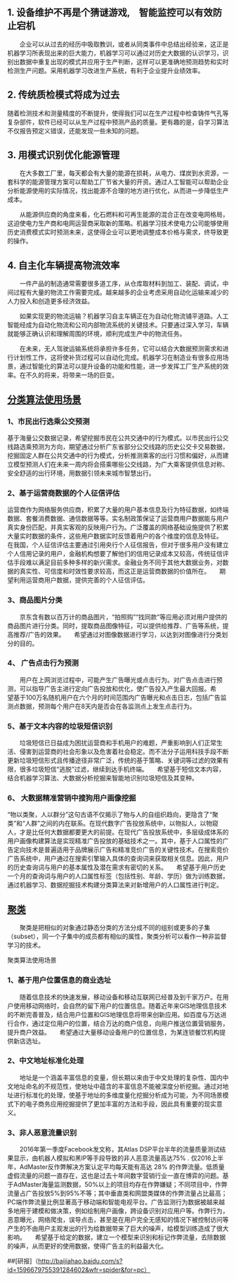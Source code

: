 ## 1. 设备维护不再是个猜谜游戏,　智能监控可以有效防止宕机

　　企业可以从过去的经历中吸取教训，或者从同类事件中总结出经验来，这正是机器学习所表现出来的巨大能力，机器学习可以通过对历史大数据的认识学习，识别出数据中重复出现的模式并应用于生产判断，这样可以更准确地预测趋势和实时检测生产问题。采用机器学习改进生产系统，有利于企业提升业绩效率。

## 2. 传统质检模式将成为过去 

随着检测技术和测量精度的不断提升，使得我们可以在生产过程中检查铸件气孔等复杂部件，软件已经可以从生产过程中预测产品的质量。更有趣的是，自学习算法不仅报告预定义错误，还能发现一些未知的问题。
## 3. 用模式识别优化能源管理
 
　　在大多数工厂里，每天都会有大量的能源在损耗，从电力、煤炭到水资源，一套科学的能源管理方案可以帮助工厂节省大量的开资。通过人工智能可以帮助企业分析能源使用的实际情况，找出能源不合理的地方进行优化，从而进一步降低生产成本。
 
　　从能源供应商的角度来看，化石燃料和可再生能源的混合正在改变电网格局，这迫使电力生产商和电网运营商采取新的策略。机器学习技术使电力公司能够使用历史消费模式实时预测未来，这使得企业可以更地调整成本价格与需求，终导致更的操作。

## 4. 自主化车辆提高物流效率
 
　　一件产品的制造通常需要很多道工序，从仓库取材料到加工、装配、调试，中间过程有大量的物流工作需要完成。越来越多的企业考虑采用自动化运输来减少的人力投入和创造更多经济效益。
 
　　如果实现更的物流运输？机器学习自主车辆正在为自动化物流铺平道路。人工智能经成为自动化物流和公司内部物流系统的关键技术。只要通过深入学习，车辆就能够正确认识和理解周围的环境，顺利完成生产中的物流任务。
 
　　在未来，无人驾驶运输系统将承担许多任务，它可以结合大数据预测需求和进行计划性工作，这将使补货过程可以自动化完成。机器学习在制造业有很多应用场景，通过智能化的算法可以提升设备的功能和性能，进一步发挥工厂生产系统的效率。在不久的将来，将带来一场的巨变。


## [分类算法使用场景](https://baijiahao.baidu.com/s?id=1593614707162360448&wfr=spider&for=pc)

### 1、市民出行选乘公交预测　　
基于海量公交数据记录，希望挖掘市民在公共交通中的行为模式。以市民出行公交线路选乘预测为方向，期望通过分析广东省部分公交线路的历史公交卡交易数据，挖掘固定人群在公共交通中的行为模式，分析推测乘客的出行习惯和偏好，从而建立模型预测人们在未来一周内将会搭乘哪些公交线路，为广大乘客提供信息对称、安全舒适的出行环境，用数据引领未来城市智慧出行。

### 2、基于运营商数据的个人征信评估　　
运营商作为网络服务供应商，积累了大量的用户基本信息及行为特征数据，如终端数据、套餐消费数据、通信数据等等。实名制政策保证了运营商用户数据能与用户真实身份匹配，并真实客观的反映用户行为。广泛覆盖的网络基础设施提供了积累大量实时数据的条件，这些用户数据实时反馈着用户的各个维度的信息及特征。　　在我国，个人征信评估主要通过引用央行个人征信报告，但对于很多用户没有建立个人信用记录的用户，金融机构想要了解他们的信用记录成本又较高，传统征信评估手段难以满足目前多种多样的新兴需求。金融业务不同于其他大数据业务，对数据的真实性、可信度和时效性要求较高，而这正是运营商数据的价值所在。　　期望利用运营商用户数据，提供完善的个人征信评估。

### 3、商品图片分类
　　京东含有数以百万计的商品图片，“拍照购”“找同款”等应用必须对用户提供的商品图片进行分类。同时，提取商品图像特征，可以提供给推荐、广告等系统，提高推荐/广告的效果。　　希望通过对图像数据进行学习，以达到对图像进行分类划分的目的。
### 4、 广告点击行为预测
　　用户在上网浏览过程中，可能产生广告曝光或点击行为。对广告点击进行预测，可以指导广告主进行定向广告投放和优化，使广告投入产生最大回报。希　　望基于100万名随机用户在六个月的时间范围内广告曝光和点击日志，包括广告监测点数据，预测每个用户在8天内是否会在各监测点上发生点击行为。
### 5、基于文本内容的垃圾短信识别
　　垃圾短信已日益成为困扰运营商和手机用户的难题，严重影响到人们正常生活、侵害到运营商的社会形象以及危害着社会稳定。而不法分子运用科技手段不断更新垃圾短信形式且传播途径非常广泛，传统的基于策略、关键词等过滤的效果有限，很多垃圾短信“逃脱”过滤，继续到达手机终端。　　希望基于短信文本内容，结合机器学习算法、大数据分析挖掘来智能地识别垃圾短信及其变种。
### 6、 大数据精准营销中搜狗用户画像挖掘　　
“物以类聚，人以群分”这句古语不仅揭示了物与人的自组织趋向，更隐含了“聚类”和“人群”之间的内在联系。在现代数字广告投放系统中，以物拟人，以物窥人，才是比任何大数据都要更大的前提。在现代广告投放系统中，多层级成体系的用户画像构建算法是实现精准广告投放的基础技术之一。其中，基于人口属性的广告定向技术是普遍适用于品牌展示广告和精准竞价广告的关键性技术。在搜索竞价广告系统中，用户通过在搜索引擎输入具体的查询词来获取相关信息。因此，用户的历史查询词与用户的基本属性及潜在需求有密切的关系。　　希望基于用户历史一个月的查询词与用户的人口属性标签（包括性别、年龄、学历）做为训练数据，通过机器学习、数据挖掘技术构建分类算法来对新增用户的人口属性进行判定。


## [聚类](https://baijiahao.baidu.com/s?id=1593614707162360448&wfr=spider&for=pc)
　　聚类是把相似的对象通过静态分类的方法分成不同的组别或更多的子集（subset），同一个子集中的成员都有相似的属性，聚类分析可以看作一种非监督学习的技术。

聚类算法使用场景
### 1、基于用户位置信息的商业选址
　　随着信息技术的快速发展，移动设备和移动互联网已经普及到千家万户。在用户使用移动网络时，会自然的留下用户的位置信息。随着近年来GIS地理信息技术的不断完善普及，结合用户位置和GIS地理信息将带来创新应用。如百度与万达进行合作，通过定位用户的位置，结合万达的商户信息，向用户推送位置营销服务，提升商户效益。　　希望通过大量移动设备用户的位置信息，为某连锁餐饮机构提供新店选址。
### 2、中文地址标准化处理
　　地址是一个涵盖丰富信息的变量，但长期以来由于中文处理的复杂性、国内中文地址命名的不规范性，使地址中蕴含的丰富信息不能被深度分析挖掘。通过对地址进行标准化的处理，使基于地址的多维度量化挖掘分析成为可能，为不同场景模式下的电子商务应用挖掘提供了更加丰富的方法和手段，因此具有重要的现实意义。
### 3、非人恶意流量识别
　　2016年第一季度Facebook发文称，其Atlas DSP平台半年的流量质量测试结果显示，由机器人模拟和黑IP等手段导致的非人恶意流量高达75% . 仅2016上半年，AdMaster反作弊解决方案认定平均每天能有高达 28% 的作弊流量。低质量虚假流量的问题一直存在，这也是过去十年间数字营销行业一直在博弈的问题。基于AdMaster海量监测数据，50%以上的项目均存在作弊嫌疑；不同项目中，作弊流量占广告投放5%到95%不等；其中垂直类和网盟类媒体的作弊流量占比最高；PC端作弊流量比例显著高于移动端和智能电视平台。广告监测行为数据被越来越多地用于建模和做决策，例如绘制用户画像，跨设备识别对应用户等。作弊行为，恶意曝光，网络爬虫，误导点击，甚至是在用户完全无感知的情况下被控制访问等产生的不由用户主观发出的行为给数据带来了巨大的噪声，给模型训练造成了很大影响。　　希望基于给定的数据，建立一个模型来识别和标记作弊流量，去除数据的噪声，从而更好的使用数据，使得广告主的利益最大化。



##[研报]（http://baijiahao.baidu.com/s?id=1596679755391284602&wfr=spider&for=pc）
